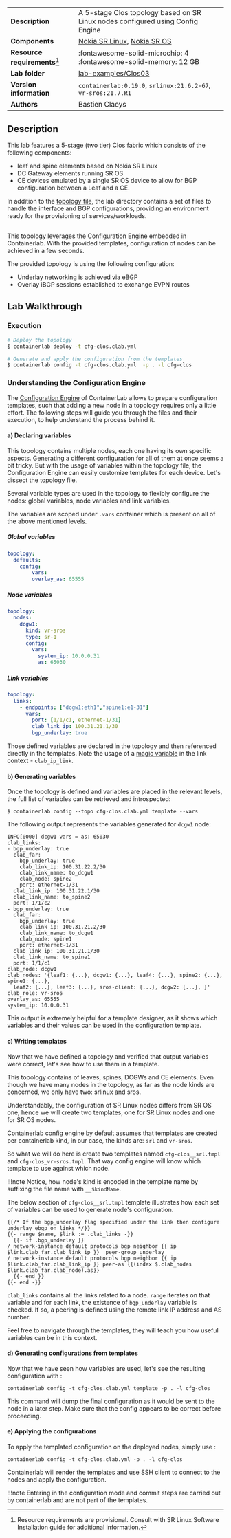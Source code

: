 |                               |                                                                                |
| ----------------------------- | ------------------------------------------------------------------------------ |
| **Description**               | A 5-stage Clos topology based on SR Linux nodes configured using Config Engine |
| **Components**                | [Nokia SR Linux][srl], [Nokia SR OS][sros]                                     |
| **Resource requirements**[^1] | :fontawesome-solid-microchip: 4 <br/>:fontawesome-solid-memory: 12 GB          |
| **Lab folder**                | [lab-examples/Clos03][labfolder]                                               |
| **Version information**       | `containerlab:0.19.0`, `srlinux:21.6.2-67`, `vr-sros:21.7.R1`                  |
| **Authors**                   | Bastien Claeys                                                                 |

## Description
This lab features a 5-stage (two tier) Clos fabric which consists of the following components:

* leaf and spine elements based on Nokia SR Linux
* DC Gateway elements running SR OS
* CE devices emulated by a single SR OS device to allow for BGP configuration between a Leaf and a CE. 

In addition to the [topology file][topofile], the lab directory contains a set of files to handle the interface and BGP configurations, providing an environment ready for the provisioning of services/workloads.​

<div class="mxgraph" style="max-width:100%;border:1px solid transparent;margin:0 auto; display:block;" data-mxgraph="{&quot;page&quot;:0,&quot;zoom&quot;:1.5,&quot;highlight&quot;:&quot;#0000ff&quot;,&quot;nav&quot;:true,&quot;check-visible-state&quot;:true,&quot;resize&quot;:true,&quot;url&quot;:&quot;https://raw.githubusercontent.com/srl-labs/containerlab/diagrams/topo_cfg_clos01.drawio&quot;}"></div>


This topology leverages the Configuration Engine embedded in Containerlab. With the provided templates, configuration of nodes can be achieved in a few seconds.

The provided topology is using the following configuration:

* Underlay networking is achieved via eBGP
* Overlay iBGP sessions established to exchange EVPN routes

## Lab Walkthrough
### Execution
```bash
# Deploy the topology
$ containerlab deploy -t cfg-clos.clab.yml

# Generate and apply the configuration from the templates
$ containerlab config -t cfg-clos.clab.yml  -p . -l cfg-clos
```

### Understanding the Configuration Engine

The [Configuration Engine][cfgengine] of ContainerLab allows to prepare configuration templates, such that adding a new node in a topology requires only a little effort. The following steps will guide you through the files and their execution, to help understand the process behind it.

#### a) Declaring variables

This topology contains multiple nodes, each one having its own specific aspects. Generating a different configuration for all of them at once seems a bit tricky. But with the usage of variables within the topology file, the Configuration Engine can easily customize templates for each device. Let's dissect the topology file.

Several variable types are used in the topology to flexibly configure the nodes: global variables, node variables and link variables.

The variables are scoped under `.vars` container which is present on all of the above mentioned levels.

##### Global variables
```yaml
topology:
  defaults:
    config:
        vars:
        overlay_as: 65555
```

##### Node variables
```yaml
topology:
  nodes:
    dcgw1:
      kind: vr-sros
      type: sr-1
      config:
        vars:
          system_ip: 10.0.0.31
          as: 65030
```

##### Link variables
```yaml
topology:
  links:
    - endpoints: ["dcgw1:eth1","spine1:e1-31"]
      vars:
        port: [1/1/c1, ethernet-1/31]
        clab_link_ip: 100.31.21.1/30
        bgp_underlay: true
```

Those defined variables are declared in the topology and then referenced directly in the templates.
Note the usage of a [magic variable][magic] in the link context - `clab_ip_link`.

#### b) Generating variables
Once the topology is defined and variables are placed in the relevant levels, the full list of variables can be retrieved and introspected: 
```
$ containerlab config --topo cfg-clos.clab.yml template --vars
```

The following output represents the variables generated for `dcgw1` node:
```
INFO[0000] dcgw1 vars = as: 65030
clab_links:
- bgp_underlay: true
  clab_far:
    bgp_underlay: true
    clab_link_ip: 100.31.22.2/30
    clab_link_name: to_dcgw1
    clab_node: spine2
    port: ethernet-1/31
  clab_link_ip: 100.31.22.1/30
  clab_link_name: to_spine2
  port: 1/1/c2
- bgp_underlay: true
  clab_far:
    bgp_underlay: true
    clab_link_ip: 100.31.21.2/30
    clab_link_name: to_dcgw1
    clab_node: spine1
    port: ethernet-1/31
  clab_link_ip: 100.31.21.1/30
  clab_link_name: to_spine1
  port: 1/1/c1
clab_node: dcgw1
clab_nodes: '{leaf1: {...}, dcgw1: {...}, leaf4: {...}, spine2: {...}, spine1: {...},
  leaf2: {...}, leaf3: {...}, sros-client: {...}, dcgw2: {...}, }'
clab_role: vr-sros
overlay_as: 65555
system_ip: 10.0.0.31
```

This output is extremely helpful for a template designer, as it shows which variables and their values can be used in the configuration template.

#### c) Writing templates
Now that we have defined a topology and verified that output variables were correct, let's see how to use them in a template.

This topology contains of leaves, spines, DCGWs and CE elements. Even though we have many nodes in the topology, as far as the node kinds are concerned, we only have two: srlinux and sros.

Understandably, the configuration of SR Linux nodes differs from SR OS one, hence we will create two templates, one for SR Linux nodes and one for SR OS nodes.

Containerlab config engine by default assumes that templates are created per containerlab kind, in our case, the kinds are: `srl` and `vr-sros`.

So what we will do here is create two templates named `cfg-clos__srl.tmpl` and `cfg-clos_vr-sros.tmpl`. That way config engine will know which template to use against which node.

!!!note
    Notice, how node's kind is encoded in the template name by suffixing the file name with `__$kindName`.

The below section of `cfg-clos__srl.tmpl` template illustrates how each set of variables can be used to generate node's configuration.

```
{{/* If the bgp_underlay flag specified under the link then configure underlay ebgp on links */}}
{{- range $name, $link := .clab_links -}}
  {{- if .bgp_underlay }}
/ network-instance default protocols bgp neighbor {{ ip $link.clab_far.clab_link_ip }}  peer-group underlay
/ network-instance default protocols bgp neighbor {{ ip $link.clab_far.clab_link_ip }} peer-as {{(index $.clab_nodes $link.clab_far.clab_node).as}}
  {{- end }} 
{{- end -}}
```

`clab_links` contains all the links related to a node. `range` iterates on that variable and for each link, the existence of `bgp_underlay` variable is checked. If so, a peering is defined using the remote link IP address and AS number.

Feel free to navigate through the templates, they will teach you how useful variables can be in this context.

#### d) Generating configurations from templates
Now that we have seen how variables are used, let's see the resulting configuration with :
```
containerlab config -t cfg-clos.clab.yml template -p . -l cfg-clos
```

This command will dump the final configuration as it would be sent to the node in a later step. Make sure that the config appears to be correct before proceeding.

#### e) Applying the configurations
To apply the templated configuration on the deployed nodes, simply use :
```
containerlab config -t cfg-clos.clab.yml -p . -l cfg-clos
```

Containerlab will render the templates and use SSH client to connect to the nodes and apply the configuration.

!!!note
    Entering in the configuration mode and commit steps are carried out by containerlab and are not part of the templates.

[srl]: https://www.nokia.com/networks/products/service-router-linux-NOS/
[sros]: https://www.nokia.com/networks/products/service-router-operating-system/
[topofile]: https://github.com/srl-labs/containerlab/tree/main/lab-examples/clos03/cfg-clos.clab.yml
[labfolder]: https://github.com/srl-labs/containerlab/tree/main/lab-examples/clos03
[cfgengine]: https://github.com/hellt/clab-config-demo
[magic]: https://github.com/hellt/clab-config-demo#5-magic-variables

[^1]: Resource requirements are provisional. Consult with SR Linux Software Installation guide for additional information.

<script type="text/javascript" src="https://viewer.diagrams.net/js/viewer-static.min.js" async></script>
